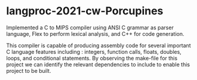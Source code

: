 # langproc-2021-cw-Porcupines
Implemented a C to MIPS compiler using ANSI C grammar as parser language, Flex to perform lexical analysis, and C++ for code generation. 

This compiler is capable of producing assembly code for several important C language features including : integers, function calls, floats, doubles, loops, and conditional statements. By observing the make-file for this project we can identify the relevant dependencies to include to enable this project to be built.   

